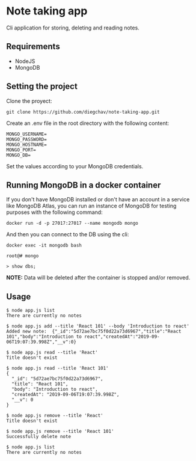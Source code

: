 # Note taking app

Cli application for storing, deleting and reading notes.

## Requirements

- NodeJS
- MongoDB

## Setting the project

Clone the proyect:

```
git clone https://github.com/diegchav/note-taking-app.git
```

Create an .env file in the root directory with the following content:

```
MONGO_USERNAME=
MONGO_PASSWORD=
MONGO_HOSTNAME=
MONGO_PORT=
MONGO_DB=
```

Set the values according to your MongoDB credentials.

## Running MongoDB in a docker container

If you don't have MongoDB installed or don't have an account in a service like MongoDB Atlas, you can run an instance
of MongoDB for testing purposes with the following command:

```
docker run -d -p 27017:27017 --name mongodb mongo
```

And then you can connect to the DB using the cli:

```
docker exec -it mongodb bash

root@# mongo

> show dbs;
```

**NOTE:** Data will be deleted after the container is stopped and/or removed.

## Usage

```
$ node app.js list
There are currently no notes

$ node app.js add --title 'React 101' --body 'Introduction to react'
Added new note:  {"_id":"5d72ae7bc75f0d22a73d6967","title":"React 101","body":"Introduction to react","createdAt":"2019-09-06T19:07:39.998Z","__v":0}

$ node app.js read --title 'React'
Title doesn't exist

$ node app.js read --title 'React 101'
{
  "_id": "5d72ae7bc75f0d22a73d6967",
  "title": "React 101",
  "body": "Introduction to react",
  "createdAt": "2019-09-06T19:07:39.998Z",
  "__v": 0
}

$ node app.js remove --title 'React'
Title doesn't exist

$ node app.js remove --title 'React 101'
Successfully delete note

$ node app.js list
There are currently no notes
```
